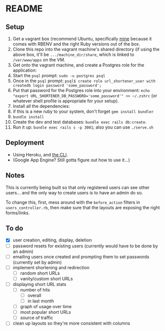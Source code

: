 # README

## Setup

1. Get a vagrant box (recommend Ubuntu, specifically [mine](https://github.com/flyinggrizzly/vagrant) because it comes with RBENV and the right Ruby versions out of the box.
2. Clone this repo into the vagrant machine's shared directory (if using the above box, it'll be `.../machine_dir/share`, which is linked to `/var/www/apps` on the VM.
3. Get onto the vagrant machine, and create a Postgres role for the application:
  1. Start the `psql` prompt: `sudo -u postgres psql`
  2. Once in the `psql` prompt: `psql$ create role url_shortener_user with createdb login password 'some_password';`
4. Put that password for the Postgres role into your environment: `echo "export URL_SHORTENER_DB_PASSWORD='some_password'" >> ~/.zshrc` (or whatever shell profile is appropriate for your setup).
5. Install all the dependencies:
  1. if this is a new ruby to your system, don't forget `gem install bundler`
  2. `bundle install`
6. Create the dev and test databases: `bundle exec rails db:create`.
6. Run it up: `bundle exec rails s -p 3001`; also you can use `./serve.sh`

## Deployment

- Using Heroku, and [the CLI](https://devcenter.heroku.com/articles/heroku-cli).
- (Google App Engine? Still gotta figure out how to use it...)

## Notes

This is currently being built so that only registered users can see other users... and the only way to create users is to have an admin do so.

To change this, first, mess around with the `before_action` filters in `users_controller.rb`, then make sure that the layouts are exposing the right forms/links.

## To do

- [x] user creation, editing, display, deletion
- [ ] password resets for existing users (currently would have to be done by an admin)
- [ ] emailing users once created and prompting them to set passwords (currently set by admin)
- [ ] implement shortening and redirection
  - [ ] random short URLs
  - [ ] vanity/custom short URLs
- [ ] displaying short URL stats
  - [ ] number of hits
    - [ ] overall
    - [ ] in last month
  - [ ] graph of usage over time
  - [ ] most popular short URLs
  - [ ] source of traffic
- [ ] clean up layouts so they're more consistent with columns
